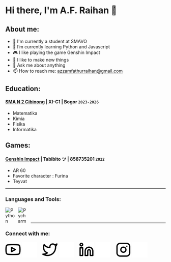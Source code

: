# Hi there, I'm A.F. Raihan 👋
## About me:
- 🔭 I'm currently a student at SMAVO
- 🌱 I’m currently learning Python and Javascript
- 🎮 I like playing the game Genshin Impact
- 🤔 I like to make new things
- 💬 Ask me about anything
- 📫 How to reach me: azzamfathurraihan@gmail.com

## Education:

#### [SMA N 2 Cibinong](https://sman2cibinong.sch.id/Beranda) | XI-C1 | Bogor `2023-2026`
   - Matematika
   - Kimia
   - Fisika
   - Informatika

## Games:
#### [Genshin Impact](https://genshin.hoyoverse.com/m/id/) | Tabibito ツ | 858735201 `2022`
   - AR 60
   - Favorite character : Furina
   - Teyvat
---

### Languages and Tools:

[<img align="left" alt="Python" width="30px" src="https://upload.wikimedia.org/wikipedia/commons/thumb/c/c3/Python-logo-notext.svg/110px-Python-logo-notext.svg.png?20100317150552" style="padding-right:10px;" />][webdev]
[<img align="left" alt="Pycharm" width="30px" src="https://upload.wikimedia.org/wikipedia/commons/thumb/1/1d/PyCharm_Icon.svg/220px-PyCharm_Icon.svg.png" style="padding-right:10px;" />][webdev]


<br />
<br />

---
### Connect with me:

[![website](./img/youtube-light.svg)](https://www.youtube.com/channel/UC22xix7qvwpYWnSQ5QEYtAQ#gh-light-mode-only)
[![website](./img/youtube-dark.svg)](https://www.youtube.com/channel/UC22xix7qvwpYWnSQ5QEYtAQ#gh-dark-mode-only)
&nbsp;&nbsp;
[![website](./img/twitter-light.svg)](https://twitter.com/vincentwwidyan#gh-light-mode-only)
[![website](./img/twitter-dark.svg)](https://twitter.com/vincentwwidyan#gh-dark-mode-only)
&nbsp;&nbsp;
[![website](./img/linkedin-light.svg)](https://www.linkedin.com/in/vincentwidyan#gh-light-mode-only)
[![website](./img/linkedin-dark.svg)](https://www.linkedin.com/in/vincentwidyan#gh-dark-mode-only)
&nbsp;&nbsp;
[![website](./img/instagram-light.svg)](https://instagram.com/vincentwwidyan#gh-light-mode-only)
[![website](./img/instagram-dark.svg)](https://instagram.com/vincentwwidyan#gh-dark-mode-only)



[webdev]: https://github.com/vincentwidyan/vincentwidyan

